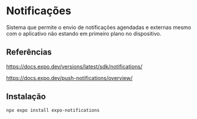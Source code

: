 # Notificações

Sistema que permite o envio de notificações agendadas e externas mesmo com o aplicativo não estando em primeiro plano no dispositivo.

## Referências

https://docs.expo.dev/versions/latest/sdk/notifications/

https://docs.expo.dev/push-notifications/overview/

## Instalação

`npx expo install expo-notifications`
